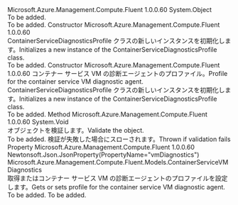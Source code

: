 <Type Name="ContainerServiceDiagnosticsProfile" FullName="Microsoft.Azure.Management.Compute.Fluent.Models.ContainerServiceDiagnosticsProfile">
  <TypeSignature Language="C#" Value="public class ContainerServiceDiagnosticsProfile" />
  <TypeSignature Language="ILAsm" Value=".class public auto ansi beforefieldinit ContainerServiceDiagnosticsProfile extends System.Object" />
  <TypeSignature Language="DocId" Value="T:Microsoft.Azure.Management.Compute.Fluent.Models.ContainerServiceDiagnosticsProfile" />
  <TypeSignature Language="VB.NET" Value="Public Class ContainerServiceDiagnosticsProfile" />
  <TypeSignature Language="F#" Value="type ContainerServiceDiagnosticsProfile = class" />
  <AssemblyInfo>
    <AssemblyName>Microsoft.Azure.Management.Compute.Fluent</AssemblyName>
    <AssemblyVersion>1.0.0.60</AssemblyVersion>
  </AssemblyInfo>
  <Base>
    <BaseTypeName>System.Object</BaseTypeName>
  </Base>
  <Interfaces />
  <Docs>
    <summary>To be added.</summary>
    <remarks>To be added.</remarks>
  </Docs>
  <Members>
    <Member MemberName=".ctor">
      <MemberSignature Language="C#" Value="public ContainerServiceDiagnosticsProfile ();" />
      <MemberSignature Language="ILAsm" Value=".method public hidebysig specialname rtspecialname instance void .ctor() cil managed" />
      <MemberSignature Language="DocId" Value="M:Microsoft.Azure.Management.Compute.Fluent.Models.ContainerServiceDiagnosticsProfile.#ctor" />
      <MemberSignature Language="VB.NET" Value="Public Sub New ()" />
      <MemberType>Constructor</MemberType>
      <AssemblyInfo>
        <AssemblyName>Microsoft.Azure.Management.Compute.Fluent</AssemblyName>
        <AssemblyVersion>1.0.0.60</AssemblyVersion>
      </AssemblyInfo>
      <Parameters />
      <Docs>
        <summary>
            <span data-ttu-id="cee75-101">ContainerServiceDiagnosticsProfile クラスの新しいインスタンスを初期化します。</span><span class="sxs-lookup"><span data-stu-id="cee75-101">Initializes a new instance of the ContainerServiceDiagnosticsProfile class.</span></span>
            </summary>
        <remarks>To be added.</remarks>
      </Docs>
    </Member>
    <Member MemberName=".ctor">
      <MemberSignature Language="C#" Value="public ContainerServiceDiagnosticsProfile (Microsoft.Azure.Management.Compute.Fluent.Models.ContainerServiceVMDiagnostics vmDiagnostics);" />
      <MemberSignature Language="ILAsm" Value=".method public hidebysig specialname rtspecialname instance void .ctor(class Microsoft.Azure.Management.Compute.Fluent.Models.ContainerServiceVMDiagnostics vmDiagnostics) cil managed" />
      <MemberSignature Language="DocId" Value="M:Microsoft.Azure.Management.Compute.Fluent.Models.ContainerServiceDiagnosticsProfile.#ctor(Microsoft.Azure.Management.Compute.Fluent.Models.ContainerServiceVMDiagnostics)" />
      <MemberSignature Language="VB.NET" Value="Public Sub New (vmDiagnostics As ContainerServiceVMDiagnostics)" />
      <MemberSignature Language="F#" Value="new Microsoft.Azure.Management.Compute.Fluent.Models.ContainerServiceDiagnosticsProfile : Microsoft.Azure.Management.Compute.Fluent.Models.ContainerServiceVMDiagnostics -&gt; Microsoft.Azure.Management.Compute.Fluent.Models.ContainerServiceDiagnosticsProfile" Usage="new Microsoft.Azure.Management.Compute.Fluent.Models.ContainerServiceDiagnosticsProfile vmDiagnostics" />
      <MemberType>Constructor</MemberType>
      <AssemblyInfo>
        <AssemblyName>Microsoft.Azure.Management.Compute.Fluent</AssemblyName>
        <AssemblyVersion>1.0.0.60</AssemblyVersion>
      </AssemblyInfo>
      <Parameters>
        <Parameter Name="vmDiagnostics" Type="Microsoft.Azure.Management.Compute.Fluent.Models.ContainerServiceVMDiagnostics" />
      </Parameters>
      <Docs>
        <param name="vmDiagnostics"><span data-ttu-id="cee75-102">コンテナー サービス VM の診断エージェントのプロファイル。</span><span class="sxs-lookup"><span data-stu-id="cee75-102">Profile for the container service VM diagnostic agent.</span></span></param>
        <summary>
            <span data-ttu-id="cee75-103">ContainerServiceDiagnosticsProfile クラスの新しいインスタンスを初期化します。</span><span class="sxs-lookup"><span data-stu-id="cee75-103">Initializes a new instance of the ContainerServiceDiagnosticsProfile class.</span></span>
            </summary>
        <remarks>To be added.</remarks>
      </Docs>
    </Member>
    <Member MemberName="Validate">
      <MemberSignature Language="C#" Value="public virtual void Validate ();" />
      <MemberSignature Language="ILAsm" Value=".method public hidebysig newslot virtual instance void Validate() cil managed" />
      <MemberSignature Language="DocId" Value="M:Microsoft.Azure.Management.Compute.Fluent.Models.ContainerServiceDiagnosticsProfile.Validate" />
      <MemberSignature Language="VB.NET" Value="Public Overridable Sub Validate ()" />
      <MemberSignature Language="F#" Value="abstract member Validate : unit -&gt; unit&#xA;override this.Validate : unit -&gt; unit" Usage="containerServiceDiagnosticsProfile.Validate " />
      <MemberType>Method</MemberType>
      <AssemblyInfo>
        <AssemblyName>Microsoft.Azure.Management.Compute.Fluent</AssemblyName>
        <AssemblyVersion>1.0.0.60</AssemblyVersion>
      </AssemblyInfo>
      <ReturnValue>
        <ReturnType>System.Void</ReturnType>
      </ReturnValue>
      <Parameters />
      <Docs>
        <summary>
            <span data-ttu-id="cee75-104">オブジェクトを検証します。</span><span class="sxs-lookup"><span data-stu-id="cee75-104">Validate the object.</span></span>
            </summary>
        <remarks>To be added.</remarks>
        <exception cref="T:Microsoft.Rest.ValidationException">
            <span data-ttu-id="cee75-105">検証が失敗した場合にスローされます。</span><span class="sxs-lookup"><span data-stu-id="cee75-105">Thrown if validation fails</span></span>
            </exception>
      </Docs>
    </Member>
    <Member MemberName="VmDiagnostics">
      <MemberSignature Language="C#" Value="public Microsoft.Azure.Management.Compute.Fluent.Models.ContainerServiceVMDiagnostics VmDiagnostics { get; set; }" />
      <MemberSignature Language="ILAsm" Value=".property instance class Microsoft.Azure.Management.Compute.Fluent.Models.ContainerServiceVMDiagnostics VmDiagnostics" />
      <MemberSignature Language="DocId" Value="P:Microsoft.Azure.Management.Compute.Fluent.Models.ContainerServiceDiagnosticsProfile.VmDiagnostics" />
      <MemberSignature Language="VB.NET" Value="Public Property VmDiagnostics As ContainerServiceVMDiagnostics" />
      <MemberSignature Language="F#" Value="member this.VmDiagnostics : Microsoft.Azure.Management.Compute.Fluent.Models.ContainerServiceVMDiagnostics with get, set" Usage="Microsoft.Azure.Management.Compute.Fluent.Models.ContainerServiceDiagnosticsProfile.VmDiagnostics" />
      <MemberType>Property</MemberType>
      <AssemblyInfo>
        <AssemblyName>Microsoft.Azure.Management.Compute.Fluent</AssemblyName>
        <AssemblyVersion>1.0.0.60</AssemblyVersion>
      </AssemblyInfo>
      <Attributes>
        <Attribute>
          <AttributeName>Newtonsoft.Json.JsonProperty(PropertyName="vmDiagnostics")</AttributeName>
        </Attribute>
      </Attributes>
      <ReturnValue>
        <ReturnType>Microsoft.Azure.Management.Compute.Fluent.Models.ContainerServiceVMDiagnostics</ReturnType>
      </ReturnValue>
      <Docs>
        <summary>
            <span data-ttu-id="cee75-106">取得またはコンテナー サービス VM の診断エージェントのプロファイルを設定します。</span><span class="sxs-lookup"><span data-stu-id="cee75-106">Gets or sets profile for the container service VM diagnostic agent.</span></span>
            </summary>
        <value>To be added.</value>
        <remarks>To be added.</remarks>
      </Docs>
    </Member>
  </Members>
</Type>